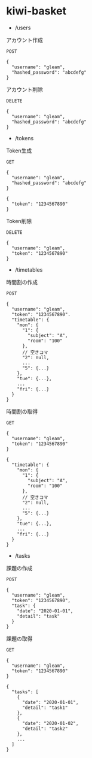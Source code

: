 # kiwi-basket

- /users

アカウント作成

`POST`
```
{
  "username": "gleam",
  "hashed_password": "abcdefg"
}
```

アカウント削除

`DELETE`
```
{
  "username": "gleam",
  "hashed_password": "abcdefg"
}
```


- /tokens

Token生成

`GET`
```
{
  "username": "gleam",
  "hashed_password": "abcdefg"
}
```
```
{
  "token": "1234567890"
}
```

Token削除

`DELETE`
```
{  
  "username": "gleam",
  "token": "1234567890"
}
```

- /timetables

時間割の作成

`POST`
```
{
  "username": "gleam",
  "token": "1234567890".
  "timetable": {
    "mon": {
      "1": {
        "subject": "A",
        "room": "100"
      },
      // 空きコマ
      "2": null,
      ...
      "5": {...}
    },
    "tue": {...},
    ...
    "fri": {...}
  }
}
```

時間割の取得

`GET`
```
{  
  "username": "gleam",
  "token": "1234567890"
}
```
```
{
  "timetable": {
    "mon": {
      "1": {
        "subject": "A",
        "room": "100"
      },
      // 空きコマ
      "2": null,
      ...
      "5": {...}
    },
    "tue": {...},
    ...
    "fri": {...}
  }
}
```

- /tasks

課題の作成

`POST`
```
{
  "username": "gleam",
  "token": "1234567890",
  "task": {
    "date": "2020-01-01",
    "detail": "task"
  }
}
```

課題の取得

`GET`
```
{
  "username": "gleam",
  "token": "1234567890"
}
```
```
{
  "tasks": [
    {
      "date": "2020-01-01",
      "detail": "task1"
    },
    {
      "date": "2020-01-02",
      "detail": "task2"
    },
    ...
  ]
}
```
